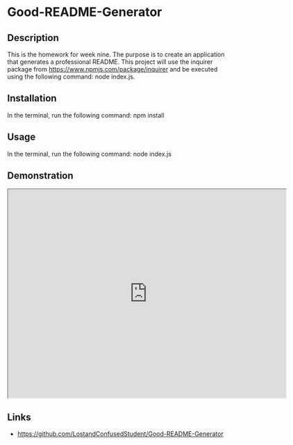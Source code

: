 # Good-README-Generator

## Description

This is the homework for week nine. The purpose is to create an application that generates a professional README. This project will use the inquirer package from https://www.npmjs.com/package/inquirer and be executed using the following command: node index.js.

## Installation

In the terminal, run the following command:
npm install

## Usage

In the terminal, run the following command:
node index.js

## Demonstration

<iframe src="https://drive.google.com/file/d/1E9gRp5eVCdb6aa1NaBcBosow8FIL_se1/preview" width="640" height="480"></iframe>

## Links

* https://github.com/LostandConfusedStudent/Good-README-Generator
